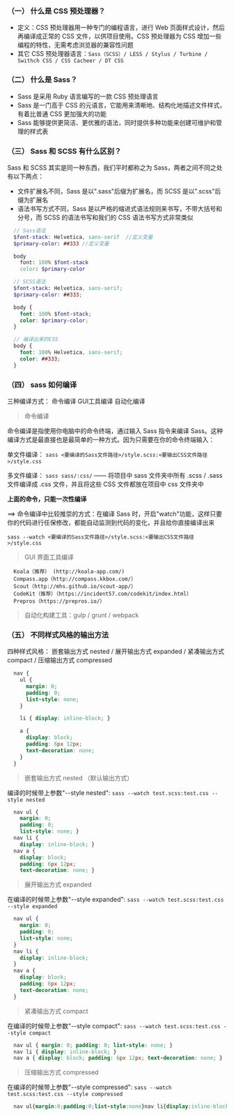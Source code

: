 ### （一） 什么是 CSS 预处理器？

  - 定义：CSS 预处理器用一种专门的编程语言，进行 Web 页面样式设计，然后再编译成正常的 CSS 文件，以供项目使用。CSS 预处理器为 CSS 增加一些编程的特性，无需考虑浏览器的兼容性问题
  - 其它 CSS 预处理器语言：`Sass（SCSS）/ LESS / Stylus / Turbine / Swithch CSS / CSS Cacheer / DT CSS`

### （二） 什么是 Sass？

  - Sass 是采用 Ruby 语言编写的一款 CSS 预处理语言
  - Sass 是一门高于 CSS 的元语言，它能用来清晰地、结构化地描述文件样式，有着比普通 CSS 更加强大的功能
  - Sass 能够提供更简洁、更优雅的语法，同时提供多种功能来创建可维护和管理的样式表

### （三） Sass 和 SCSS 有什么区别？

  Sass 和 SCSS 其实是同一种东西，我们平时都称之为 Sass，两者之间不同之处有以下两点：

  - 文件扩展名不同，Sass 是以".sass"后缀为扩展名，而 SCSS 是以".scss"后缀为扩展名
  - 语法书写方式不同，Sass 是以严格的缩进式语法规则来书写，不带大括号和分号，而 SCSS 的语法书写和我们的 CSS 语法书写方式非常类似
  
```scss
  // Sass语法
  $font-stack: Helvetica, sans-serif  //定义变量
  $primary-color: ##333 //定义变量

  body
    font: 100% $font-stack
    color: $primary-color

  // SCSS语法
  $font-stack: Helvetica, sans-serif;
  $primary-color: ##333;

  body {
    font: 100% $font-stack;
    color: $primary-color;
  }

  // 编译出来的CSS
  body {
    font: 100% Helvetica, sans-serif;
    color: ##333;
  }
```

### （四） sass 如何编译

  三种编译方式： 命令编译  GUI工具编译  自动化编译

  > 命令编译
    
  命令编译是指使用你电脑中的命令终端，通过输入 Sass 指令来编译 Sass。这种编译方式是最直接也是最简单的一种方式。因为只需要在你的命令终端输入：

  单文件编译： `sass <要编译的Sass文件路径>/style.scss:<要输出CSS文件路径>/style.css`
  
  多文件编译： `sass sass/:css/` —— 将项目中 sass 文件夹中所有 .scss / .sass 文件编译成 .css 文件，并且将这些 CSS 文件都放在项目中 css 文件夹中

  **上面的命令，只能一次性编译**

  ==> 命令编译中比较推崇的方式：在编译 Sass 时，开启"watch"功能，这样只要你的代码进行任保修改，都能自动监测到代码的变化，并且给你直接编译出来

  `sass --watch <要编译的Sass文件路径>/style.scss:<要输出CSS文件路径>/style.css`

  > GUI 界面工具编译
    
      Koala（推荐） (http://koala-app.com/)
      Compass.app（http://compass.kkbox.com/）
      Scout（http://mhs.github.io/scout-app/）
      CodeKit（推荐）（https://incident57.com/codekit/index.html）
      Prepros（https://prepros.io/）

  > 自动化构建工具：gulp / grunt / webpack
  
### （五） 不同样式风格的输出方法
  
  四种样式风格： 嵌套输出方式 nested / 展开输出方式 expanded / 紧凑输出方式 compact / 压缩输出方式 compressed

```scss
  nav {
    ul {
      margin: 0;
      padding: 0;
      list-style: none;
    }

    li { display: inline-block; }

    a {
      display: block;
      padding: 6px 12px;
      text-decoration: none;
    }
  }
```

> 嵌套输出方式 nested （默认输出方式）

  编译的时候带上参数"--style nested": `sass --watch test.scss:test.css --style nested`

```css
  nav ul {
    margin: 0;
    padding: 0;
    list-style: none; }
  nav li {
    display: inline-block; }
  nav a {
    display: block;
    padding: 6px 12px;
    text-decoration: none; }
```

> 展开输出方式 expanded

  在编译的时候带上参数"--style expanded": `sass --watch test.scss:test.css --style expanded`

```css
  nav ul {
    margin: 0;
    padding: 0;
    list-style: none;
  }
  nav li {
    display: inline-block;
  }
  nav a {
    display: block;
    padding: 6px 12px;
    text-decoration: none;
  }
```

> 紧凑输出方式 compact

  在编译的时候带上参数"--style compact": `sass --watch test.scss:test.css --style compact`

```css
  nav ul { margin: 0; padding: 0; list-style: none; }
  nav li { display: inline-block; }
  nav a { display: block; padding: 6px 12px; text-decoration: none; }
```

> 压缩输出方式 compressed

  在编译的时候带上参数"--style compressed":  `sass --watch test.scss:test.css --style compressed`

```css
  nav ul{margin:0;padding:0;list-style:none}nav li{display:inline-block}nav a{display:block;padding:6px 12px;text-decoration:none}
```
